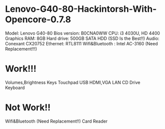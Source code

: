 # Lenovo-G40-80-Hackintorsh-With-Opencore-0.7.8
Model: Lenovo G40-80
Bios version: B0CNA0WW
CPU: i3 4030U, HD 4400 Graphics
RAM: 8GB
Hard drive: 500GB SATA HDD (SSD Is the Best!!)
Audio: Conexant CX20752
Ethernet: RTL8111
Wifi&Bluetooth : Intel AC-3160 (Need Replacement!!!)
# Work!!!
Volumes,Brightness Keys
Touchpad
USB
HDMI,VGA
LAN
CD Drive
Keyboard
# Not Work!!
Wifi&Bluetooth (Need Replacement!!)
Card Reader
